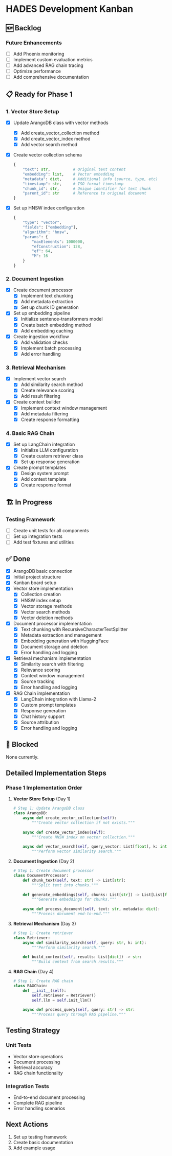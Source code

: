 # HADES Development Kanban

## 🆕 Backlog

### Future Enhancements

- [ ] Add Phoenix monitoring
- [ ] Implement custom evaluation metrics
- [ ] Add advanced RAG chain tracing
- [ ] Optimize performance
- [ ] Add comprehensive documentation

## 📋 Ready for Phase 1

### 1. Vector Store Setup

- [x] Update ArangoDB class with vector methods
  - [x] Add create_vector_collection method
  - [x] Add create_vector_index method
  - [x] Add vector search method
- [x] Create vector collection schema

  ```python
  {
      "text": str,          # Original text content
      "embedding": list,    # Vector embedding
      "metadata": dict,     # Additional info (source, type, etc)
      "timestamp": str,     # ISO format timestamp
      "chunk_id": str,      # Unique identifier for text chunk
      "parent_id": str      # Reference to original document
  }
  ```

- [x] Set up HNSW index configuration

  ```python
  {
      "type": "vector",
      "fields": ["embedding"],
      "algorithm": "hnsw",
      "params": {
          "maxElements": 1000000,
          "efConstruction": 128,
          "ef": 64,
          "M": 16
      }
  }
  ```

### 2. Document Ingestion

- [x] Create document processor
  - [x] Implement text chunking
  - [x] Add metadata extraction
  - [x] Set up chunk ID generation
- [x] Set up embedding pipeline
  - [x] Initialize sentence-transformers model
  - [x] Create batch embedding method
  - [x] Add embedding caching
- [x] Create ingestion workflow
  - [x] Add validation checks
  - [x] Implement batch processing
  - [x] Add error handling

### 3. Retrieval Mechanism

- [x] Implement vector search
  - [x] Add similarity search method
  - [x] Create relevance scoring
  - [x] Add result filtering
- [x] Create context builder
  - [x] Implement context window management
  - [x] Add metadata filtering
  - [x] Create response formatting

### 4. Basic RAG Chain

- [x] Set up LangChain integration
  - [x] Initialize LLM configuration
  - [x] Create custom retriever class
  - [x] Set up response generation
- [x] Create prompt templates
  - [x] Design system prompt
  - [x] Add context template
  - [x] Create response format

## 🏗️ In Progress

### Testing Framework

- [ ] Create unit tests for all components
- [ ] Set up integration tests
- [ ] Add test fixtures and utilities

## ✅ Done

- [x] ArangoDB basic connection
- [x] Initial project structure
- [x] Kanban board setup
- [x] Vector store implementation
  - [x] Collection creation
  - [x] HNSW index setup
  - [x] Vector storage methods
  - [x] Vector search methods
  - [x] Vector deletion methods
- [x] Document processor implementation
  - [x] Text chunking with RecursiveCharacterTextSplitter
  - [x] Metadata extraction and management
  - [x] Embedding generation with HuggingFace
  - [x] Document storage and deletion
  - [x] Error handling and logging
- [x] Retrieval mechanism implementation
  - [x] Similarity search with filtering
  - [x] Relevance scoring
  - [x] Context window management
  - [x] Source tracking
  - [x] Error handling and logging
- [x] RAG Chain implementation
  - [x] LangChain integration with Llama-2
  - [x] Custom prompt templates
  - [x] Response generation
  - [x] Chat history support
  - [x] Source attribution
  - [x] Error handling and logging

## 🚫 Blocked

None currently.

## Detailed Implementation Steps

### Phase 1 Implementation Order

1. **Vector Store Setup** (Day 1)

   ```python
   # Step 1: Update ArangoDB class
   class ArangoDB:
       async def create_vector_collection(self):
           """Create vector collection if not exists."""
           
       async def create_vector_index(self):
           """Create HNSW index on vector collection."""
           
       async def vector_search(self, query_vector: List[float], k: int):
           """Perform vector similarity search."""
   ```

2. **Document Ingestion** (Day 2)

   ```python
   # Step 1: Create document processor
   class DocumentProcessor:
       def chunk_text(self, text: str) -> List[str]:
           """Split text into chunks."""
           
       def generate_embeddings(self, chunks: List[str]) -> List[List[float]]:
           """Generate embeddings for chunks."""
           
       async def process_document(self, text: str, metadata: dict):
           """Process document end-to-end."""
   ```

3. **Retrieval Mechanism** (Day 3)

   ```python
   # Step 1: Create retriever
   class Retriever:
       async def similarity_search(self, query: str, k: int):
           """Perform similarity search."""
           
       def build_context(self, results: List[dict]) -> str:
           """Build context from search results."""
   ```

4. **RAG Chain** (Day 4)

   ```python
   # Step 1: Create RAG chain
   class RAGChain:
       def __init__(self):
           self.retriever = Retriever()
           self.llm = self.init_llm()
           
       async def process_query(self, query: str) -> str:
           """Process query through RAG pipeline."""
   ```

## Testing Strategy

### Unit Tests

- Vector store operations
- Document processing
- Retrieval accuracy
- RAG chain functionality

### Integration Tests

- End-to-end document processing
- Complete RAG pipeline
- Error handling scenarios

## Next Actions

1. Set up testing framework
2. Create basic documentation
3. Add example usage

